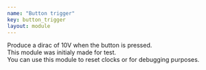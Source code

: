 ```yaml
---
name: "Button trigger"
key: button_trigger
layout: module
---
```

Produce a dirac of 10V when the button is pressed.  
This module was initialy made for test.  
You can use this module to reset clocks or for debugging purposes.
